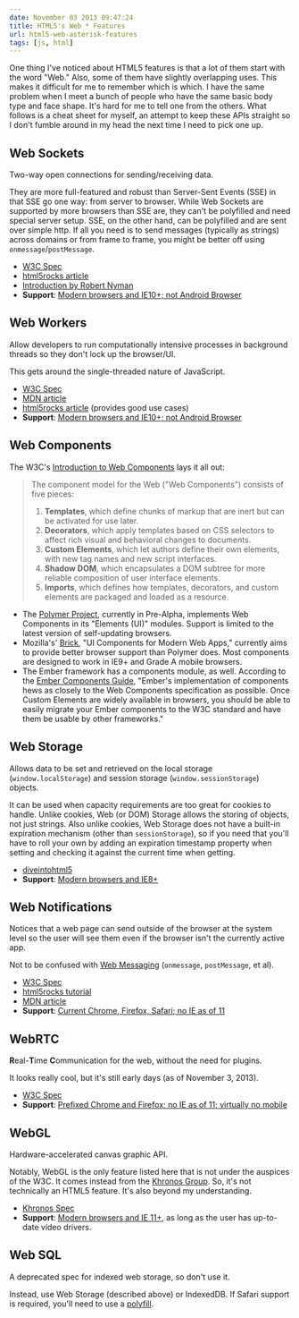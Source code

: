 ```yaml
---
date: November 03 2013 09:47:24
title: HTML5's Web * Features
url: html5-web-asterisk-features
tags: [js, html]
---
```


One thing I've noticed about HTML5 features is that a lot of them start with the word "Web."  Also, some of them have slightly overlapping uses. This makes it difficult for me to remember which is which. I have the same problem when I meet a bunch of people who have the same basic body type and face shape. It's hard for me to tell one from the others. What follows is a cheat sheet for myself, an attempt to keep these APIs straight so I don't fumble around in my head the next time I need to pick one up.

## Web Sockets

Two-way open connections for sending/receiving data.

They are more full-featured and robust than Server-Sent Events (SSE) in that SSE go one way: from server to browser. While Web Sockets are supported by more browsers than SSE are, they can't be polyfilled and need special server setup. SSE, on the other hand, can be polyfilled and are sent over simple http. If all you need is to send messages (typically as strings) across domains or from frame to frame, you might be better off using `onmessage`/`postMessage`.

* [W3C Spec](http://www.w3.org/TR/websockets/)
* [html5rocks article](http://www.html5rocks.com/tutorials/eventsource/basics/)
* [Introduction by Robert Nyman](http://robertnyman.com/2010/10/22/introducing-html5-web-sockets-taking-bidirectional-communication-on-the-web-to-the-next-level-2/)
* **Support**: [Modern browsers and IE10+; not Android Browser](http://caniuse.com/#feat=websockets)

## Web Workers

Allow developers to run computationally intensive processes in background threads so they don't lock up the browser/UI.

This gets around the single-threaded nature of JavaScript.

* [W3C Spec](http://www.w3.org/TR/workers/)
* [MDN article](https://developer.mozilla.org/En/Using_web_workers)
* [html5rocks article](http://www.html5rocks.com/en/tutorials/workers/basics/) (provides good use cases)
* **Support**: [Modern browsers and IE10+; not Android Browser](http://caniuse.com/#feat=webworkers)

## Web Components

The W3C's [Introduction to Web Components](http://www.w3.org/TR/2013/WD-components-intro-20130606/) lays it all out:


  > The component model for the Web ("Web Components") consists of five pieces:
  >
  > 1. **Templates**, which define chunks of markup that are inert but can be activated for use later.
  > 2. **Decorators**, which apply templates based on CSS selectors to affect rich visual and behavioral changes to documents.
  > 3. **Custom Elements**, which let authors define their own elements, with new tag names and new script interfaces.
  > 4. **Shadow DOM**, which encapsulates a DOM subtree for more reliable composition of user interface elements.
  > 5. **Imports**, which defines how templates, decorators, and custom elements are packaged and loaded as a resource.


* The [Polymer Project](http://www.polymer-project.org/), currently in Pre-Alpha, implements Web Components in its "Elements (UI)" modules. Support is limited to the latest version of self-updating browsers.
* Mozilla's' [Brick](http://mozilla.github.io/brick/), "UI Components for Modern Web Apps," currently aims to provide better browser support than Polymer does. Most components are designed to work in IE9+ and Grade A mobile browsers.
* The Ember framework has a components module, as well. According to the [Ember Components Guide](http://emberjs.com/guides/components/), "Ember's implementation of components hews as closely to the Web Components specification as possible. Once Custom Elements are widely available in browsers, you should be able to easily migrate your Ember components to the W3C standard and have them be usable by other frameworks."

## Web Storage

Allows data to be set and retrieved on the local storage (`window.localStorage`) and session storage (`window.sessionStorage`) objects.

It can be used when capacity requirements are too great for cookies to handle. Unlike cookies, Web (or DOM) Storage allows the storing of objects, not just strings. Also unlike cookies, Web Storage does not have a built-in expiration mechanism (other than `sessionStorage`), so if you need that you'll have to roll your own by adding an expiration timestamp property when setting and checking it against the current time when getting.

* [diveintohtml5](http://diveintohtml5.info/storage.html)
* **Support**: [Modern browsers and IE8+](http://caniuse.com/#feat=namevalue-storage)


## Web Notifications

Notices that a web page can send outside of the browser at the system level so the user will see them even if the browser isn't the currently active app.

Not to be confused with [Web Messaging](http://www.w3.org/TR/webmessaging/) (`onmessage`, `postMessage`, et al).

* [W3C Spec](http://www.w3.org/TR/notifications/)
* [html5rocks tutorial](http://www.html5rocks.com/tutorials/notifications/quick/)
* [MDN article](https://developer.mozilla.org/en-US/docs/WebAPI/Using_Web_Notifications)
* **Support**: [Current Chrome, Firefox, Safari; no IE as of 11](http://caniuse.com/#feat=notifications)

## WebRTC

**R**eal-**T**ime **C**ommunication for the web, without the need for plugins.

It looks really cool, but it's still early days (as of November 3, 2013).

* [W3C Spec](http://www.w3.org/TR/webrtc/#peer-to-peer-connections)
* **Support**: [Prefixed Chrome and Firefox; no IE as of 11; virtually no mobile](http://caniuse.com/#feat=notifications)

## WebGL

Hardware-accelerated canvas graphic API.

Notably, WebGL is the only feature listed here that is not under the auspices of the W3C. It comes instead from the [Khronos Group](http://www.khronos.org/webgl/). So, it's not technically an HTML5 feature. It's also beyond my understanding.

* [Khronos Spec](http://www.khronos.org/webgl/)
* **Support**: [Modern browsers and IE 11+](http://caniuse.com/#feat=webgl), as long as the user has up-to-date video drivers.

## Web SQL

A deprecated spec for indexed web storage, so don't use it.

Instead, use Web Storage (described above) or IndexedDB. If Safari support is required, you'll
need to use a [polyfill](https://github.com/axemclion/IndexedDBShim).
